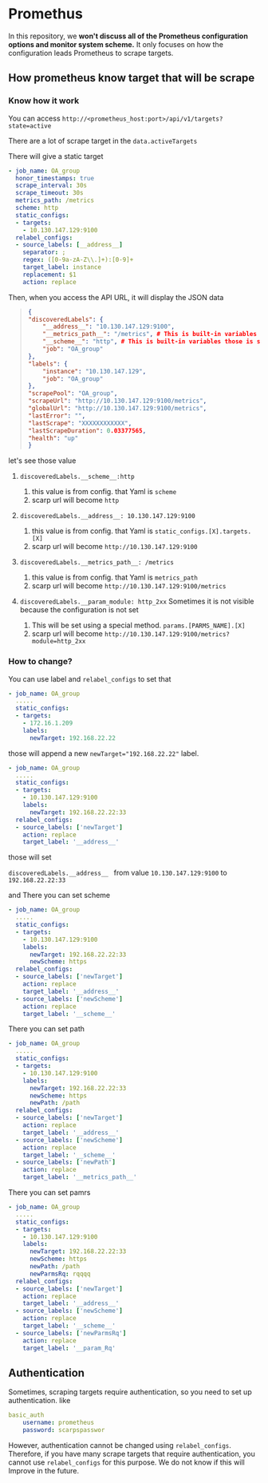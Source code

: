 # Promethus

In this repository, we **won't discuss all of the Prometheus configuration options and monitor system scheme.** It only focuses on how the configuration leads Prometheus to scrape targets.

## How prometheus know target that will be scrape

### Know how it work

You can access `http://<prometheus_host:port>/api/v1/targets?state=active`

There are a lot of scrape target in the `data.activeTargets` 

There will give a static target 

```yaml
- job_name: OA_group
  honor_timestamps: true
  scrape_interval: 30s
  scrape_timeout: 30s
  metrics_path: /metrics
  scheme: http
  static_configs:
  - targets:
    - 10.130.147.129:9100
  relabel_configs:
  - source_labels: [__address__]
    separator: ;
    regex: ([0-9a-zA-Z\\.]+):[0-9]+
    target_label: instance
    replacement: $1
    action: replace
```

Then, when you access the API URL, it will display the JSON data

>```json
>{
> "discoveredLabels": {
>     "__address__": "10.130.147.129:9100", 
>     "__metrics_path__": "/metrics", # This is built-in variables those is url of scarp target
>     "__scheme__": "http", # This is built-in variables those is scheme of scarp target
>     "job": "OA_group"
> },
> "labels": {
>     "instance": "10.130.147.129",
>     "job": "OA_group"
> },
> "scrapePool": "OA_group",
> "scrapeUrl": "http://10.130.147.129:9100/metrics",
> "globalUrl": "http://10.130.147.129:9100/metrics",
> "lastError": "",
> "lastScrape": "XXXXXXXXXXXX",
> "lastScrapeDuration": 0.03377565,
> "health": "up"
>}
>```

let's see those value

1. `discoveredLabels.__scheme__:http `
   1.  this value is from config. that Yaml is `scheme` 
   2.  scarp url will become `http`
2. `discoveredLabels.__address__: 10.130.147.129:9100 ` 
   1. this value is from config. that Yaml is `static_configs.[X].targets.[X]`
   2. scarp url will  become  `http://10.130.147.129:9100`

3. `discoveredLabels.__metrics_path__: /metrics`
   1. this value is from config. that Yaml is `metrics_path`
   2. scarp url will  become  `http://10.130.147.129:9100/metrics`

4. `discoveredLabels.__param_module: http_2xx`  Sometimes it is not visible because the configuration is not set
   1.  This will be set using a special method. `params.[PARMS_NAME].[X]`
   2.  scarp url will  become  `http://10.130.147.129:9100/metrics?module=http_2xx`


### How to change?

You can use label and `relabel_configs` to set that

```yaml
- job_name: OA_group
  .....
  static_configs:
  - targets:
    - 172.16.1.209
    labels:
      newTarget: 192.168.22.22
```

those will append a new `newTarget="192.168.22.22"` label.

```yaml
- job_name: OA_group
  .....
  static_configs:
  - targets:
    - 10.130.147.129:9100
    labels:
      newTarget: 192.168.22.22:33
  relabel_configs:
  - source_labels: ['newTarget']
    action: replace
    target_label: '__address__'
```

those will set 

`discoveredLabels.__address__ `  from   value  `10.130.147.129:9100`  to  `192.168.22.22:33`

and There you can set scheme

```yaml
- job_name: OA_group
  .....
  static_configs:
  - targets:
    - 10.130.147.129:9100
    labels:
      newTarget: 192.168.22.22:33
      newScheme: https
  relabel_configs:
  - source_labels: ['newTarget']
    action: replace
    target_label: '__address__'
  - source_labels: ['newScheme']
    action: replace
    target_label: '__scheme__'
```

There you can set path

```yaml
- job_name: OA_group
  .....
  static_configs:
  - targets:
    - 10.130.147.129:9100
    labels:
      newTarget: 192.168.22.22:33
      newScheme: https
      newPath: /path
  relabel_configs:
  - source_labels: ['newTarget']
    action: replace
    target_label: '__address__'
  - source_labels: ['newScheme']
    action: replace
    target_label: '__scheme__'
  - source_labels: ['newPath']
    action: replace
    target_label: '__metrics_path__'
```

There you can set pamrs

```yaml
- job_name: OA_group
  .....
  static_configs:
  - targets:
    - 10.130.147.129:9100
    labels:
      newTarget: 192.168.22.22:33
      newScheme: https
      newPath: /path
      newParmsRq: rqqqq
  relabel_configs:
  - source_labels: ['newTarget']
    action: replace
    target_label: '__address__'
  - source_labels: ['newScheme']
    action: replace
    target_label: '__scheme__'
  - source_labels: ['newParmsRq']
    action: replace
    target_label: '__param_Rq'
```

## Authentication

Sometimes, scraping targets require authentication, so you need to set up authentication. like

```yaml
basic_auth
    username: prometheus
    password: scarpspasswor
```

However, authentication cannot be changed using `relabel_configs`. Therefore, if you have many scrape targets that require authentication, you cannot use `relabel_configs` for this purpose. We do not know if this will Improve in the future.
